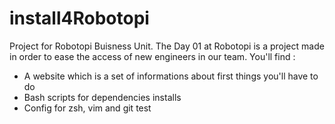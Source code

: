 # install4Robotopi

Project for Robotopi Buisness Unit.
The Day 01 at Robotopi is a project made in order to ease the access of new engineers in our team.
You'll find :
  - A website which is a set of informations about first things you'll have to do
  - Bash scripts for dependencies installs 
  - Config for zsh, vim and git
  test
